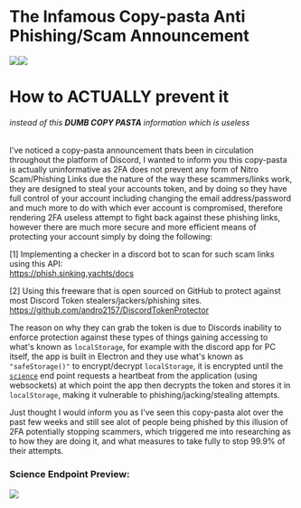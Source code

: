 # The Infamous Copy-pasta Anti Phishing/Scam Announcement
<img src="https://i.imgur.com/iGQeSJs.png" /><img src="https://i.imgur.com/EnrHyIW.png">



# How to **ACTUALLY** prevent it 
###### *instead of this __DUMB COPY PASTA__ information which is useless*

I've noticed a copy-pasta announcement thats been in circulation throughout the platform of Discord, I wanted to inform you this copy-pasta is actually uninformative as 2FA does not prevent any form of Nitro Scam/Phishing Links due the nature of the way these scammers/links work, they are designed to steal your accounts token, and by doing so they have full control of your account including changing the email address/password and much more to do with which ever account is compromised, therefore rendering 2FA useless attempt to fight back against these phishing links, however there are much more secure and more efficient means of protecting your account simply by doing the following:

[1] Implementing a checker in a discord bot to scan for such scam links using this API:<br>
https://phish.sinking.yachts/docs

[2] Using this freeware that is open sourced on GitHub to protect against most Discord Token stealers/jackers/phishing sites.<br>
https://github.com/andro2157/DiscordTokenProtector

The reason on why they can grab the token is due to Discords inability to enforce protection against these types of things gaining accessing to what's known as `localStorage`, for example with the discord app for PC itself, the app is built in Electron and they use what's known as `"safeStorage()"` to encrypt/decrypt `localStorage`, it is encrypted until the [`science`](https://discord.com/api/v9/science) end point requests a heartbeat from the application (using websockets) at which point the app then decrypts the token and stores it in `localStorage`, making it vulnerable to phishing/jacking/stealing attempts.

Just thought I would inform you as I've seen this copy-pasta alot over the past few weeks and still see alot of people being phished by this illusion of 2FA potentially stopping scammers, which triggered me into researching as to how they are doing it, and what measures to take fully to stop 99.9% of their attempts.


### Science Endpoint Preview:
<img src= "https://i.imgur.com/DXLmL4I.png"/>
